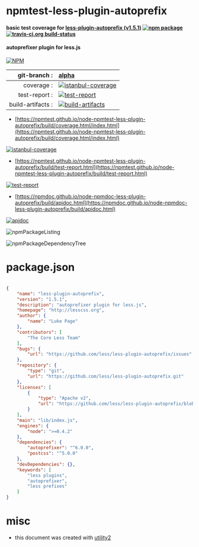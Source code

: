 # npmtest-less-plugin-autoprefix

#### basic test coverage for  [less-plugin-autoprefix (v1.5.1)](http://lesscss.org)  [![npm package](https://img.shields.io/npm/v/npmtest-less-plugin-autoprefix.svg?style=flat-square)](https://www.npmjs.org/package/npmtest-less-plugin-autoprefix) [![travis-ci.org build-status](https://api.travis-ci.org/npmtest/node-npmtest-less-plugin-autoprefix.svg)](https://travis-ci.org/npmtest/node-npmtest-less-plugin-autoprefix)

#### autoprefixer plugin for less.js

[![NPM](https://nodei.co/npm/less-plugin-autoprefix.png?downloads=true&downloadRank=true&stars=true)](https://www.npmjs.com/package/less-plugin-autoprefix)

| git-branch : | [alpha](https://github.com/npmtest/node-npmtest-less-plugin-autoprefix/tree/alpha)|
|--:|:--|
| coverage : | [![istanbul-coverage](https://npmtest.github.io/node-npmtest-less-plugin-autoprefix/build/coverage.badge.svg)](https://npmtest.github.io/node-npmtest-less-plugin-autoprefix/build/coverage.html/index.html)|
| test-report : | [![test-report](https://npmtest.github.io/node-npmtest-less-plugin-autoprefix/build/test-report.badge.svg)](https://npmtest.github.io/node-npmtest-less-plugin-autoprefix/build/test-report.html)|
| build-artifacts : | [![build-artifacts](https://npmtest.github.io/node-npmtest-less-plugin-autoprefix/glyphicons_144_folder_open.png)](https://github.com/npmtest/node-npmtest-less-plugin-autoprefix/tree/gh-pages/build)|

- [https://npmtest.github.io/node-npmtest-less-plugin-autoprefix/build/coverage.html/index.html](https://npmtest.github.io/node-npmtest-less-plugin-autoprefix/build/coverage.html/index.html)

[![istanbul-coverage](https://npmtest.github.io/node-npmtest-less-plugin-autoprefix/build/screenCapture.buildCi.browser.%252Ftmp%252Fbuild%252Fcoverage.lib.html.png)](https://npmtest.github.io/node-npmtest-less-plugin-autoprefix/build/coverage.html/index.html)

- [https://npmtest.github.io/node-npmtest-less-plugin-autoprefix/build/test-report.html](https://npmtest.github.io/node-npmtest-less-plugin-autoprefix/build/test-report.html)

[![test-report](https://npmtest.github.io/node-npmtest-less-plugin-autoprefix/build/screenCapture.buildCi.browser.%252Ftmp%252Fbuild%252Ftest-report.html.png)](https://npmtest.github.io/node-npmtest-less-plugin-autoprefix/build/test-report.html)

- [https://npmdoc.github.io/node-npmdoc-less-plugin-autoprefix/build/apidoc.html](https://npmdoc.github.io/node-npmdoc-less-plugin-autoprefix/build/apidoc.html)

[![apidoc](https://npmdoc.github.io/node-npmdoc-less-plugin-autoprefix/build/screenCapture.buildCi.browser.%252Ftmp%252Fbuild%252Fapidoc.html.png)](https://npmdoc.github.io/node-npmdoc-less-plugin-autoprefix/build/apidoc.html)

![npmPackageListing](https://npmtest.github.io/node-npmtest-less-plugin-autoprefix/build/screenCapture.npmPackageListing.svg)

![npmPackageDependencyTree](https://npmtest.github.io/node-npmtest-less-plugin-autoprefix/build/screenCapture.npmPackageDependencyTree.svg)



# package.json

```json

{
    "name": "less-plugin-autoprefix",
    "version": "1.5.1",
    "description": "autoprefixer plugin for less.js",
    "homepage": "http://lesscss.org",
    "author": {
        "name": "Luke Page"
    },
    "contributors": [
        "The Core Less Team"
    ],
    "bugs": {
        "url": "https://github.com/less/less-plugin-autoprefix/issues"
    },
    "repository": {
        "type": "git",
        "url": "https://github.com/less/less-plugin-autoprefix.git"
    },
    "licenses": [
        {
            "type": "Apache v2",
            "url": "https://github.com/less/less-plugin-autoprefix/blob/master/LICENSE"
        }
    ],
    "main": "lib/index.js",
    "engines": {
        "node": ">=0.4.2"
    },
    "dependencies": {
        "autoprefixer": "^6.0.0",
        "postcss": "^5.0.0"
    },
    "devDependencies": {},
    "keywords": [
        "less plugins",
        "autoprefixer",
        "less prefixes"
    ]
}
```



# misc
- this document was created with [utility2](https://github.com/kaizhu256/node-utility2)
